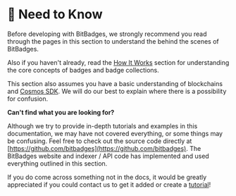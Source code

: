 # 🧠 Need to Know

Before developing with BitBadges, we strongly recommend you read through the pages in this section to understand the behind the scenes of BitBadges.

Also if you haven't already, read the [How It Works](../../overview/how-it-works/) section for understanding the core concepts of badges and badge collections.&#x20;

This section also assumes you have a basic understanding of blockchains and [Cosmos SDK](https://docs.cosmos.network/main). We will do our best to explain where there is a possibility for confusion.



**Can't find what you are looking for?**

Although we try to provide in-depth tutorials and examples in this documentation, we may have not covered everything, or some things may be confusing. Feel free to check out the source code directly at [https://github.com/bitbadges](https://github.com/bitbadges). The BitBadges website and indexer / API code has implemented and used everything outlined in this section.&#x20;

If you do come across something not in the docs, it would be greatly appreciated if you could contact us to get it added or create a [tutorial](../tutorials.md)!
